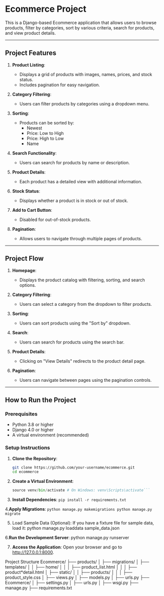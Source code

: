 # Ecommerce Project

This is a Django-based Ecommerce application that allows users to browse products, filter by categories, sort by various criteria, search for products, and view product details.

---

## Project Features

1. **Product Listing**:

   - Displays a grid of products with images, names, prices, and stock status.
   - Includes pagination for easy navigation.

2. **Category Filtering**:

   - Users can filter products by categories using a dropdown menu.

3. **Sorting**:

   - Products can be sorted by:
     - Newest
     - Price: Low to High
     - Price: High to Low
     - Name

4. **Search Functionality**:

   - Users can search for products by name or description.

5. **Product Details**:

   - Each product has a detailed view with additional information.

6. **Stock Status**:

   - Displays whether a product is in stock or out of stock.

7. **Add to Cart Button**:

   - Disabled for out-of-stock products.

8. **Pagination**:
   - Allows users to navigate through multiple pages of products.

---

## Project Flow

1. **Homepage**:

   - Displays the product catalog with filtering, sorting, and search options.

2. **Category Filtering**:

   - Users can select a category from the dropdown to filter products.

3. **Sorting**:

   - Users can sort products using the "Sort by" dropdown.

4. **Search**:

   - Users can search for products using the search bar.

5. **Product Details**:

   - Clicking on "View Details" redirects to the product detail page.

6. **Pagination**:
   - Users can navigate between pages using the pagination controls.

---

## How to Run the Project

### Prerequisites

- Python 3.8 or higher
- Django 4.0 or higher
- A virtual environment (recommended)

### Setup Instructions

1. **Clone the Repository**:
   ```bash
   git clone https://github.com/your-username/ecommerce.git
   cd ecommerce
   ```
2. **Create a Virtual Environment**:

   ````python -m venv venv
   source venv/bin/activate # On Windows: venv\Scripts\activate```
   ````

3. **Install Dependencies**:
   `pip install -r requirements.txt`

4.**Apply Migrations**:
`python manage.py makemigrations
python manage.py migrate`

5. Load Sample Data (Optional): If you have a fixture file for sample data, load it:
   python manage.py loaddata sample_data.json

6.**Run the Development Server**:
python manage.py runserver

7. **Access the Application**:
   Open your browser and go to http://127.0.0.1:8000.

Project Structure
Ecommerce/
├── products/
│ ├── migrations/
│ ├── templates/
│ │ ├── home/
│ │ │ ├── product_list.html
│ │ │ ├── product\*detail.html
│ ├── static/
│ │ ├── products/
│ │ │ ├── product_style.css
│ ├── views.py
│ ├── models.py
│ ├── urls.py
├── Ecommerce/
│ ├── settings.py
│ ├── urls.py
│ ├── wsgi.py
├── manage.py
├── requirements.txt
